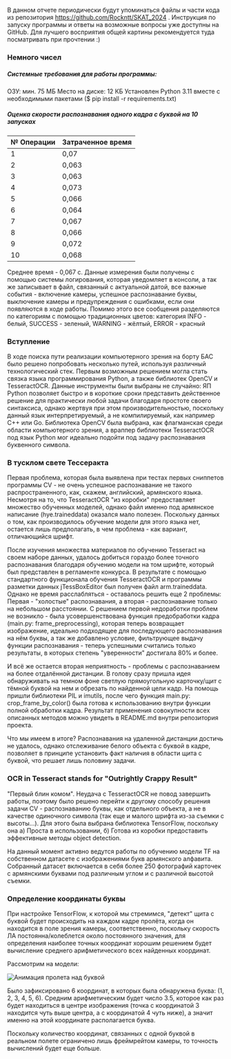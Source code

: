 
В данном отчете периодически будут упоминаться файлы и части кода из репозитория https://github.com/Rockntt/SKAT_2024 . Инструкция по запуску программы и ответы на возможные вопросы уже доступны на GitHub.
Для лучшего восприятия общей картины рекомендуется туда посматривать при прочтении :)

### Немного чисел
##### Системные требования для работы программы:

ОЗУ: мин. 75 МБ
Место на диске: 12 КБ
Установлен Python 3.11 вместе с необходимыми пакетами ($ pip install -r requirements.txt)

##### Оценка скорости распознавания одного кадра с  буквой на 10 запусках

| № Операции | Затраченное время |
| ---------- | ----------------- |
| 1          | 0,07              |
| 2          | 0,063             |
| 3          | 0,063             |
| 4          | 0,073             |
| 5          | 0,066             |
| 6          | 0,064             |
| 7          | 0,067             |
| 8          | 0,066             |
| 9          | 0,072             |
| 10         | 0,068             |
Среднее время - 0,067 с.
Данные измерения были получены с помощью системы логирования, которая уведомляет в консоли, а так же записывает в файл, связанный с актуальной датой, все важные события - включение камеры, успешное распознавание буквы, выключение камеры и предупреждения с ошибками, если они появляются в ходе работы. Помимо этого все сообщения разделяются по категориям с помощью традиционных цветов: категория INFO - белый, SUCCESS - зеленый, WARNING - жёлтый, ERROR - красный
### Вступление

В ходе поиска пути реализации компьютерного зрения на борту БАС было решено попробовать несколько путей, используя различный технологический стек. Первым возможным решением могла стать связка языка программирования Python, а также библиотек OpenCV и TesseractOCR. Данные инструменты были выбраны не случайно: ЯП Python позволяет быстро и в короткие сроки представить действенное решение для практически любой задачи благодаря простоте своего синтаксиса, однако жертвуя при этом производительностью, поскольку данный язык интерпретируемый, а не компилируемый, как например C++ или Go. Библиотека OpenCV была выбрана, как флагманская среди области компьютерного зрения, а враппер библиотеки TesseractOCR под язык Python мог идеально подойти под задачу распознавания буквенного символа. 

### В тусклом свете Тессеракта

Первая проблема, которая была выявлена при тестах первых сниппетов программы CV - не очень успешное распознавание не такого распространенного, как, скажем, английский, армянского языка. Несмотря на то, что TesseractOCR "из коробки" предоставляет множество обученных моделей, однако файл именно под армянское написание (hye.traineddata) оказался мало полезен. Поскольку данных о том, как производилось обучение модели для этого языка нет, остается лишь предполагать, в чем проблема - как вариант, отличающийся шрифт. 

После изучения множества материалов по обучению Tesseract на своем наборе данных, удалось добиться гораздо более точного распознавания благодаря обучению модели на том шрифте, который был представлен в регламенте конкурса. В результате с помощью стандартного функционала обучения TesseractOCR и программы разметки данных jTessBoxEditor был получен файл arm.traineddata. Однако не время расслабляться - оставалось решить еще 2 проблемы: Первая - "холостые" распознавания, а вторая - распознавание только на небольшом расстоянии. С решением первой недоработки проблем не возникло - была усовершенствована функция предобработки кадра (main.py: frame_preprocessing), которая теперь возвращает изображение, идеально подходящее для последующего распознавания на нём буквы, а так же добавлено условие, фильтрующее выдачу функции распознавания - теперь успешными считались только результаты, в которых степень "уверенности" достигала 80% и более. 

И всё же остается вторая неприятность - проблемы с распознаванием на более отдалённой дистанции. В голову сразу пришла идея обнаруживать на темном фоне светлую прямоугольную карточку/щит с тёмной буквой на нем и обрезать по найденной цели кадр. На помощь пришли библиотеки PIL и imutils, после чего функция main.py: crop_frame_by_color() была готова к использованию внутри функции полной обработки кадра. Результат применения совокупности всех описанных методов можно увидеть в README.md внутри репозитория проекта.

Что мы имеем в итоге? Распознавания на удаленной дистанции достичь не удалось, однако отслеживание белого объекта с буквой в кадре, позволяет в принципе установить факт наличия в области щита с буквой, что решает лишь половину задачи.

### OCR in Tesseract stands for "Outrightly Crappy Result"

"Первый блин комом". Неудача с TesseractOCR не повод завершить работы, поэтому было решено перейти к другому способу решения задачи CV - распознаванию буквы, как отдельного объекта, а не в качестве одиночного символа (так еще и малого шрифта из-за съемки с высоты...). Для этого была выбрана библиотека TensorFlow, поскольку она а) Проста в использовании, б) Готова из коробки предоставить эффективные методы object detection. 

На данный момент активно ведутся работы по обучению модели TF на собственном датасете с изображениями букв армянского алфавита. Собранный датасет включается в себя более 250 фотографий карточек с армянскими буквами под различным углом и с различной высотой съемки.

### Определение координаты буквы

При настройке TensorFlow, к которой мы стремимся, "детект" щита с буквой будет происходить на каждом кадре пролёта, когда он находится в поле зрения камеры, соответственно, поскольку скорость ЛА постоянна/колеблется около постоянного значения, для определения наиболее точных координат хорошим решением будет вычисление среднего арифметического всех найденных координат.

Рассмотрим на модели:

![Анимация пролета над буквой](https://i.yapx.ru/XnuUO.gif)

Было зафиксировано 6 координат, в которых была обнаружена буква: (1, 2, 3, 4, 5, 6). Средним арифметическим будет число 3.5, которое как раз будет находиться в центре изображения (точка с координатой 3 находится чуть выше центра, а с координатой 4 чуть ниже), а значит именно на этой координате располагается буква.

Поскольку количество координат, связанных с одной буквой в реальном полете ограничено лишь фреймрейтом камеры, то точность вычислений будет еще больше.

